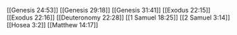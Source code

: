 [[Genesis 24:53]]
[[Genesis 29:18]]
[[Genesis 31:41]]
[[Exodus 22:15]]
[[Exodus 22:16]]
[[Deuteronomy 22:28]]
[[1 Samuel 18:25]]
[[2 Samuel 3:14]]
[[Hosea 3:2]]
[[Matthew 14:17]]
